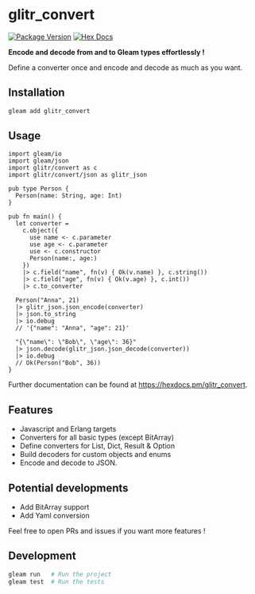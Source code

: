 # glitr_convert

[![Package Version](https://img.shields.io/hexpm/v/glitr_convert)](https://hex.pm/packages/glitr_convert)
[![Hex Docs](https://img.shields.io/badge/hex-docs-ffaff3)](https://hexdocs.pm/glitr_convert/)

**Encode and decode from and to Gleam types effortlessly !**

Define a converter once and encode and decode as much as you want.

## Installation

```sh
gleam add glitr_convert
```

## Usage

```gleam
import gleam/io
import gleam/json
import glitr/convert as c
import glitr/convert/json as glitr_json

pub type Person {
  Person(name: String, age: Int)
}

pub fn main() {
  let converter =
    c.object({
      use name <- c.parameter
      use age <- c.parameter
      use <- c.constructor
      Person(name:, age:)
    })
    |> c.field("name", fn(v) { Ok(v.name) }, c.string())
    |> c.field("age", fn(v) { Ok(v.age) }, c.int())
    |> c.to_converter

  Person("Anna", 21)
  |> glitr_json.json_encode(converter)
  |> json.to_string
  |> io.debug
  // '{"name": "Anna", "age": 21}'

  "{\"name\": \"Bob\", \"age\": 36}"
  |> json.decode(glitr_json.json_decode(converter))
  |> io.debug
  // Ok(Person("Bob", 36))
}
```

Further documentation can be found at <https://hexdocs.pm/glitr_convert>.

## Features

- Javascript and Erlang targets
- Converters for all basic types (except BitArray)
- Define converters for List, Dict, Result & Option
- Build decoders for custom objects and enums
- Encode and decode to JSON.

## Potential developments

- Add BitArray support
- Add Yaml conversion

Feel free to open PRs and issues if you want more features !

## Development

```sh
gleam run   # Run the project
gleam test  # Run the tests
```
